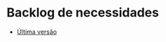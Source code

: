 # Backlog de necessidades

- [Última versão](https://transparencia-mg.github.io/viz-metadados-frictionless/latest)